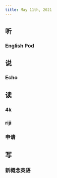 ```yaml
---
title: May 11th, 2021
---
```


## 听
### English Pod
## 说
### Echo
## 读
### 4k
### riji
### 申请
## 写
### 新概念英语
